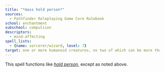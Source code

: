 ```yaml
---
title: "*mass hold person*"
sources:
  - Pathfinder Roleplaying Game Core Rulebook
school: enchantment
subschool: compulsion
descriptors:
  - mind-affecting
spell_lists:
  - {name: sorcerer/wizard, level: 7}
target: one or more humanoid creatures, no two of which can be more than 30 ft. apart
---
```


This spell functions like [*hold person*](/spells/hold-person/), except as noted above.

